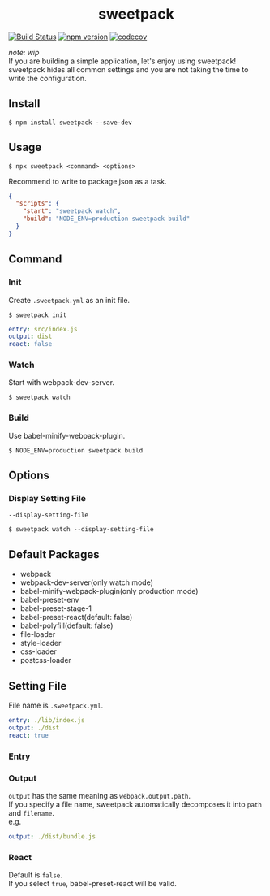 <div align="center">
  <h1>sweetpack</h1>
</div>

[![Build Status](https://travis-ci.org/abouthiroppy/sweetpack.svg)](https://travis-ci.org/abouthiroppy/sweetpack)
[![npm version](https://badge.fury.io/js/sweetpack.svg)](https://badge.fury.io/js/sweetpack)
[![codecov](https://codecov.io/gh/abouthiroppy/sweetpack/branch/master/graph/badge.svg)](https://codecov.io/gh/abouthiroppy/sweetpack)

*note: wip*  
If you are building a simple application, let's enjoy using sweetpack!  
sweetpack hides all common settings and you are not taking the time to write the configuration.

## Install
```
$ npm install sweetpack --save-dev
```

## Usage
```
$ npx sweetpack <command> <options>
```

Recommend to write to package.json as a task.

```json
{
  "scripts": {
    "start": "sweetpack watch",
    "build": "NODE_ENV=production sweetpack build"
  }
}
```

## Command
### Init
Create `.sweetpack.yml` as an init file.

```
$ sweetpack init
```

```yaml
entry: src/index.js
output: dist
react: false
```

### Watch
Start with webpack-dev-server.
```
$ sweetpack watch
```

### Build
Use babel-minify-webpack-plugin.  
```
$ NODE_ENV=production sweetpack build
```

## Options
### Display Setting File
`--display-setting-file`

```
$ sweetpack watch --display-setting-file
```

## Default Packages
- webpack
- webpack-dev-server(only watch mode)
- babel-minify-webpack-plugin(only production mode)
- babel-preset-env
- babel-preset-stage-1
- babel-preset-react(default: false)
- babel-polyfill(default: false)
- file-loader
- style-loader
- css-loader
- postcss-loader

## Setting File
File name is `.sweetpack.yml`.

```yaml
entry: ./lib/index.js
output: ./dist
react: true
```

### Entry
### Output
`output` has the same meaning as `webpack.output.path`.   
If you specify a file name, sweetpack automatically decomposes it into `path` and `filename`.   
e.g. 
```yaml
output: ./dist/bundle.js
```

### React
Default is `false`.   
If you select `true`, babel-preset-react will be valid.
